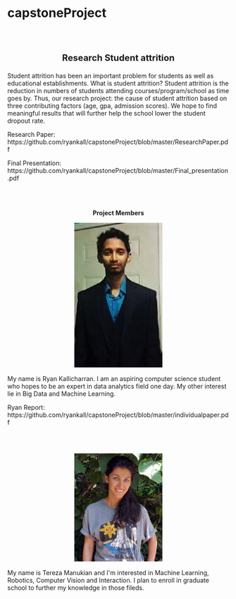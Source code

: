 <h1> capstoneProject</h1>
<br></br>
<p align ="center"  style="font-size:20px"><b>Research Student attrition</b></p>
<p align="left">
    Student attrition has been an important problem for students as well as educational establishments. What is student attrition? Student attrition is the reduction in numbers of students attending courses/program/school as time goes by. Thus, our research project: the cause of student attrition based on three contributing factors (age, gpa, admission scores). We hope to find meaningful results that will further help the school lower the student dropout rate.
    
    
</p>
<p align = "left">
Research Paper: https://github.com/ryankall/capstoneProject/blob/master/ResearchPaper.pdf
</p>
<p align = "left">
Final Presentation: https://github.com/ryankall/capstoneProject/blob/master/Final_presentation.pdf
</p>

<br></br>
<p align = "center"><b>Project Members</b> </p>

<p align="center">
    <img src="https://github.com/ryankall/capstoneProject/blob/master/file_thumb.jpg" width="200"/>
</p>

<p>
    My name is Ryan Kallicharran. I am an aspiring 
    computer science student who hopes to be an 
    expert in data analytics field one day. My other 
    interest lie in Big Data and Machine Learning. 
</p>
<p aligh = "left">
Ryan Report: https://github.com/ryankall/capstoneProject/blob/master/individualpaper.pdf
</p>
<br></br>
<p align="center">
    <img src="https://github.com/ryankall/capstoneProject/blob/master/13517396_10208688713008784_1369964135096604961_o.jpg" width="200/">
</p>

<p>
My name is Tereza Manukian and I'm interested in Machine Learning,
Robotics, Computer Vision and Interaction. 
I plan to enroll in graduate school 
to further my knowledge in those fileds.   
</p>
